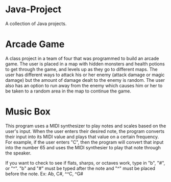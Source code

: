 # Java-Project
A collection of Java projects.

# Arcade Game
A class project in a team of four that was programmed to build an arcade game. The user is placed in a map with hidden monsters and health potions to get through the game, and levels up as they go to different maps. The user has different ways to attack his or her enemy (attack damage or magic damage) but the amount of damage dealt to the enemy is random. The user also has an option to run away from the enemy which causes him or her to be taken to a random area in the map to continue the game. 

# Music Box 
This program uses a MIDI synthesizer to play notes and scales based on the user's input. When the user enters their desired note, the program converts their input into its MIDI value and plays that value on a certain frequency. For example, if the user enters "C", then the program will convert that input into the number 65 and uses the MIDI synthesier to play that note through the speaker. 

If you want to check to see if flats, sharps, or octaves work, type in "b", "#", or "^". "b" and "#" must be typed after the note and "^" must be placed before the note. 
Ex: Ab, C#, ^^C, ^G#
